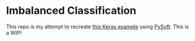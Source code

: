 # Imbalanced Classification
This repo is my attempt to recreate [this Keras example](https://keras.io/examples/structured_data/imbalanced_classification/) using [PySyft](https://github.com/OpenMined/PySyft). This is a WIP!
